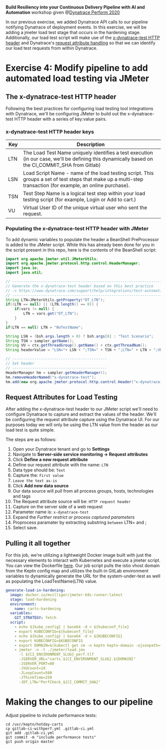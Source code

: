 **Build Resiliency into your Continuous Delivery Pipeline​ with AI and Automation** workshop given @[Dynatrace Perform 2020](https://https://www.dynatrace.com/perform-vegas//)

In our previous exercise, we added Dynatrace API calls to our pipeline notifying Dynatrace of deployment events. In this exercise, we will be adding a jmeter load test stage that occurs in the hardening stage. Additionally, our load test script will make use of the [x-dynatrace-test HTTP header](https://www.dynatrace.com/support/help/setup-and-configuration/integrations/third-party-integrations/test-automation-frameworks/dynatrace-and-load-testing-tools-integration/) and Dynatrace's [request attribute handling](https://www.dynatrace.com/support/help/how-to-use-dynatrace/transactions-and-services/basic-concepts/request-attributes/) so that we can identify our load test requests from within Dynatrace.

# Exercise 4: Modify pipeline to add automated load testing via JMeter

## The x-dynatrace-test HTTP header

Following the best practices for configuring load testing tool integrations with Dynatrace, we'll be configuring JMeter to build out the x-dynatrace-test HTTP header with a series of key:value pairs.

### x-dynatrace-test HTTP header keys

Key | Description
--- | ---
LTN | The Load Test Name uniquely identifies a test execution (in our case, we'll be defining this dynamically based on the CI_COMMIT_SHA from Gitlab)
LSN | Load Script Name - name of the load testing script. This groups a set of test steps that make up a multi-step transaction (for example, an online purchase).
TSN | Test Step Name is a logical test step within your load testing script (for example, Login or Add to cart.)
VU | Virtual User ID of the unique virtual user who sent the request.

### Populating the x-dynatrace-test HTTP header with JMeter

To add dynamic variables to populate the header a BeanShell PreProcessor is added to the JMeter script. While this has already been done for you in the script present in this repo, here is the contents of the BeanShell script:

```java
import org.apache.jmeter.util.JMeterUtils;
import org.apache.jmeter.protocol.http.control.HeaderManager;
import java.io;
import java.util;

// -------------------------------------------------------------------------------------
// Generate the x-dynatrace-test header based on this best practice
// -> https://www.dynatrace.com/support/help/integrations/test-automation-frameworks/how-do-i-integrate-dynatrace-into-my-load-testing-process/
// -------------------------------------------------------------------------------------
String LTN=JMeterUtils.getProperty("DT_LTN");
if((LTN == null) || (LTN.length() == 0)) {
	if(vars != null) {
		LTN = vars.get("DT_LTN");
	}
}
if(LTN == null) LTN = "NoTestName";

String LSN = (bsh.args.length > 0) ? bsh.args[0] : "Test Scenario";
String TSN = sampler.getName();
String VU = ctx.getThreadGroup().getName() + ctx.getThreadNum();
String headerValue = "LSN="+ LSN + ";TSN=" + TSN + ";LTN=" + LTN + ";VU=" + VU + ";";

// -------------------------------------------
// Set header
// -------------------------------------------
HeaderManager hm = sampler.getHeaderManager();
hm.removeHeaderNamed("x-dynatrace-test");
hm.add(new org.apache.jmeter.protocol.http.control.Header("x-dynatrace-test", headerValue));
```

## Request Attributes for Load Testing

After adding the x-dynatrace-test header to our JMeter script we'll need to configure Dynatrace to capture and extract the values of the header. We'll be configuring the request attribute capture using the Dynatrace UI. For our purposes today we will only be using the LTN value from the header as our load test is quite simple.

The steps are as follows:
1. Open your Dynatrace tenant and go to **Settings**
1. Navigate to **Server-side service monitoring -> Request attributes**
1. Click **Define a new request attribute**
1. Define our request attribute with the name: `LTN`
1. Data type should be: `Text`
1. Capture the: `First value`
1. `Leave the text as-is`
1. Click **Add new data source**
1. Our data source will pull from all process groups, hosts, technologies and tags
1. The Request attribute source will be: `HTTP request header`
1. Capture on the server side of a web request
1. Parameter name is: `x-dynatrace-test`
1. Expand the *Further restrict or process captured parameters*
1. Proprocess  paramater by extracting substring `between` LTN= and ;
1. Select save.


## Pulling it all together

For this job, we're utilizing a lightweight Docker image built with just the necessary elements to interact with Kubernetes and execute a jmeter script. You can view the Dockerfile [here](https://github.com/akirasoft/jmeter-k8s-runner/blob/master/Dockerfile). Our job script pulls the istio vhost domain from the Keptn config map and utilizes the built-in GitLab environment variables to dynamically generate the URL for the system-under-test as well as populating the LoadTestName(LTN) value. 

```yaml
generate-load-in-hardening:
  image: docker.io/mvilliger/jmeter-k8s-runner:latest
  stage: load-hardening
  environment:
    name: carts-hardening
  variables:
    GIT_STRATEGY: fetch
  script:
    - echo ${kube_config} | base64 -d > ${kubeconf_file}
    - export KUBECONFIG=${kubeconf_file}
    - echo ${kube_config} | base64 -d > ${KUBECONFIG}
    - export KUBECONFIG=$KUBECONFIG
    - export DOMAIN=$(kubectl get cm -n keptn keptn-domain -ojsonpath={.data.app_domain})
    - jmeter -n -t ./jmeter/load.jmx
      -l ${CI_ENVIRONMENT_SLUG}_perf.tlf
      -JSERVER_URL="carts.${CI_ENVIRONMENT_SLUG}.${DOMAIN}"
      -JSERVER_PORT=80
      -JVUCount=10
      -JLoopCount=500
      -JThinkTime=250
      -JDT_LTN="PerfCheck_${CI_COMMIT_SHA}"
```

# Making the changes to our pipeline
   
Adjust pipeline to include performance tests:

```console
cd /usr/keptn/hotday-carts
cp gitlab-ci-withperf.yml .gitlab-ci.yml
git add .gitlab-ci.yml
git commit -m "include performance tests"
git push origin master
```